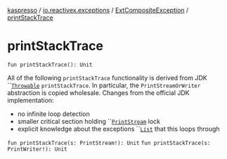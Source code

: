 [kaspresso](../../index.md) / [io.reactivex.exceptions](../index.md) / [ExtCompositeException](index.md) / [printStackTrace](./print-stack-trace.md)

# printStackTrace

`fun printStackTrace(): Unit`

All of the following `printStackTrace` functionality is derived from JDK ``[`Throwable`](#) `printStackTrace`. In particular, the `PrintStreamOrWriter` abstraction is copied wholesale. Changes from the official JDK implementation:
* no infinite loop detection
 * smaller critical section holding ``[`PrintStream`](#) lock
 * explicit knowledge about the exceptions ``[`List`](#) that this loops through


`fun printStackTrace(s: PrintStream!): Unit`
`fun printStackTrace(s: PrintWriter!): Unit`